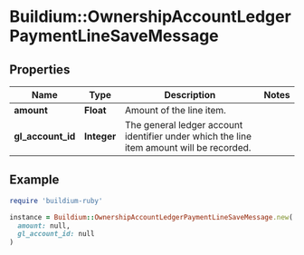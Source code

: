 # Buildium::OwnershipAccountLedgerPaymentLineSaveMessage

## Properties

| Name | Type | Description | Notes |
| ---- | ---- | ----------- | ----- |
| **amount** | **Float** | Amount of the line item. |  |
| **gl_account_id** | **Integer** | The general ledger account identifier under which the line item amount will be recorded. |  |

## Example

```ruby
require 'buildium-ruby'

instance = Buildium::OwnershipAccountLedgerPaymentLineSaveMessage.new(
  amount: null,
  gl_account_id: null
)
```

